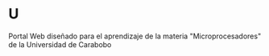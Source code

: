 # U
Portal Web diseñado para el aprendizaje de la materia "Microprocesadores" de la Universidad de Carabobo
